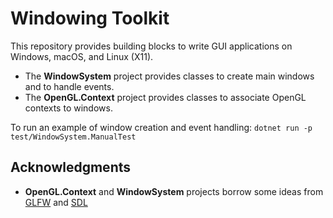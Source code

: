 # Windowing Toolkit

This repository provides building blocks to write GUI applications on Windows, macOS, and Linux (X11).
* The **WindowSystem** project provides classes to create main windows and to handle events.
* The **OpenGL.Context** project provides classes to associate OpenGL contexts to windows.

To run an example of window creation and event handling:
`dotnet run -p test/WindowSystem.ManualTest`

## Acknowledgments

* **OpenGL.Context** and **WindowSystem** projects borrow some ideas from [GLFW](https://github.com/glfw/glfw) and [SDL](https://www.libsdl.org/)
